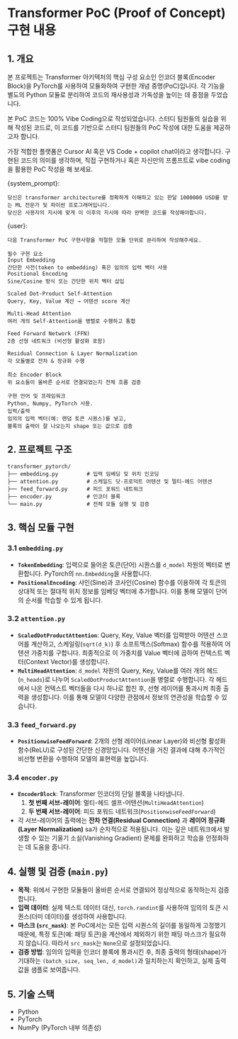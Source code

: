 # Transformer PoC (Proof of Concept) 구현 내용

## 1. 개요

본 프로젝트는 Transformer 아키텍처의 핵심 구성 요소인 인코더 블록(Encoder Block)을 PyTorch를 사용하여 모듈화하여 구현한 개념 증명(PoC)입니다. 각 기능을 별도의 Python 모듈로 분리하여 코드의 재사용성과 가독성을 높이는 데 중점을 두었습니다.

본 PoC 코드는 100% Vibe Coding으로 작성되었습니다. 스터디 팀원들의 실습을 위해 작성된 코드로, 이 코드를 기반으로 스터디 팀원들의 PoC 작성에 대한 도움을 제공하고자 합니다.

가장 적합한 플랫폼은 Cursor AI 혹은 VS Code + copilot chat이라고 생각합니다. 구현된 코드의 의미를 생각하며, 직접 구현하거나 혹은 자신만의 프롬프트로 vibe coding을 활용한 PoC 작성을 해 보세요.

{system_prompt}: 
```
당신은 transformer architecture를 정확하게 이해하고 있는 한달 1000000 USD를 받는 ML 전문가 및 파이썬 프로그래머입니다.
당신은 사용자의 지시에 맞게 이 이후의 지시에 따라 완벽한 코드를 작성해야합니다.
```

{user}:
```
다음 Transformer PoC 구현사항을 적절한 모듈 단위로 분리하여 작성해주세요.

필수 구현 요소
Input Embedding
간단한 사전(token to embedding) 혹은 임의의 입력 벡터 사용
Positional Encoding
Sine/Cosine 방식 또는 간단한 위치 벡터 삽입

Scaled Dot-Product Self-Attention
Query, Key, Value 계산 → 어텐션 score 계산

Multi-Head Attention
여러 개의 Self-Attention을 병렬로 수행하고 통합

Feed Forward Network (FFN)
2층 선형 네트워크 (비선형 활성화 포함)

Residual Connection & Layer Normalization
각 모듈별로 잔차 & 정규화 수행

최소 Encoder Block
위 요소들이 올바른 순서로 연결되었는지 전체 흐름 검증

구현 언어 및 프레임워크
Python, Numpy, PyTorch 사용.
입력/출력
임의의 입력 벡터(예: 랜덤 토큰 시퀀스)를 넣고,
블록의 출력이 잘 나오는지 shape 또는 값으로 검증
```

## 2. 프로젝트 구조

```
transformer_pytorch/
├── embedding.py         # 입력 임베딩 및 위치 인코딩
├── attention.py         # 스케일드 닷-프로덕트 어텐션 및 멀티-헤드 어텐션
├── feed_forward.py      # 피드 포워드 네트워크
├── encoder.py           # 인코더 블록
└── main.py              # 전체 모듈 실행 및 검증
```

## 3. 핵심 모듈 구현

### 3.1 `embedding.py`

-   **`TokenEmbedding`**: 입력으로 들어온 토큰(단어) 시퀀스를 `d_model` 차원의 벡터로 변환합니다. PyTorch의 `nn.Embedding`을 사용합니다.
-   **`PositionalEncoding`**: 사인(Sine)과 코사인(Cosine) 함수를 이용하여 각 토큰의 상대적 또는 절대적 위치 정보를 임베딩 벡터에 추가합니다. 이를 통해 모델이 단어의 순서를 학습할 수 있게 됩니다.

### 3.2 `attention.py`

-   **`ScaledDotProductAttention`**: Query, Key, Value 벡터를 입력받아 어텐션 스코어를 계산하고, 스케일링(`sqrt(d_k)`) 후 소프트맥스(Softmax) 함수를 적용하여 어텐션 가중치를 구합니다. 최종적으로 이 가중치를 Value 벡터에 곱하여 컨텍스트 벡터(Context Vector)를 생성합니다.
-   **`MultiHeadAttention`**: `d_model` 차원의 Query, Key, Value를 여러 개의 헤드(`n_heads`)로 나누어 `ScaledDotProductAttention`을 병렬로 수행합니다. 각 헤드에서 나온 컨텍스트 벡터들을 다시 하나로 합친 후, 선형 레이어를 통과시켜 최종 출력을 생성합니다. 이를 통해 모델이 다양한 관점에서 정보의 연관성을 학습할 수 있습니다.

### 3.3 `feed_forward.py`

-   **`PositionwiseFeedForward`**: 2개의 선형 레이어(Linear Layer)와 비선형 활성화 함수(ReLU)로 구성된 간단한 신경망입니다. 어텐션을 거친 결과에 대해 추가적인 비선형 변환을 수행하여 모델의 표현력을 높입니다.

### 3.4 `encoder.py`

-   **`EncoderBlock`**: Transformer 인코더의 단일 블록을 나타냅니다.
    1.  **첫 번째 서브-레이어**: 멀티-헤드 셀프-어텐션(`MultiHeadAttention`)
    2.  **두 번째 서브-레이어**: 피드 포워드 네트워크(`PositionwiseFeedForward`)
-   각 서브-레이어의 출력에는 **잔차 연결(Residual Connection)** 과 **레이어 정규화(Layer Normalization)** sa가 순차적으로 적용됩니다. 이는 깊은 네트워크에서 발생할 수 있는 기울기 소실(Vanishing Gradient) 문제를 완화하고 학습을 안정화하는 데 도움을 줍니다.

## 4. 실행 및 검증 (`main.py`)

-   **목적**: 위에서 구현한 모듈들이 올바른 순서로 연결되어 정상적으로 동작하는지 검증합니다.
-   **입력 데이터**: 실제 텍스트 데이터 대신, `torch.randint`를 사용하여 임의의 토큰 시퀀스(더미 데이터)를 생성하여 사용합니다.
-   **마스크 (`src_mask`)**: 본 PoC에서는 모든 입력 시퀀스의 길이를 동일하게 고정했기 때문에, 특정 토큰(예: 패딩 토큰)을 계산에서 제외하기 위한 패딩 마스크가 필요하지 않습니다. 따라서 `src_mask`는 `None`으로 설정되었습니다.
-   **검증 방법**: 임의의 입력을 인코더 블록에 통과시킨 후, 최종 출력의 형태(shape)가 기대하는 `(batch_size, seq_len, d_model)`과 일치하는지 확인하고, 실제 출력값을 샘플로 보여줍니다.

## 5. 기술 스택

-   Python
-   PyTorch
-   NumPy (PyTorch 내부 의존성)
